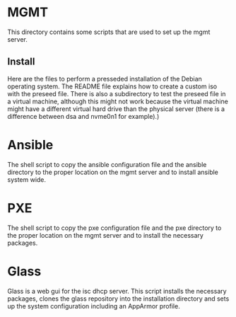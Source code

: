 # MGMT

This directory contains some scripts that are used to set up the mgmt server.

## Install

Here are the files to perform a presseded installation of the Debian operating system. The README file explains how to create a custom iso with the preseed file.
There is also a subdirectory to test the preseed file in a virtual machine, although this might not work because the virtual machine might have a different virtual hard drive than the physical server (there is a difference between dsa and nvme0n1 for example).)

# Ansible

The shell script to copy the ansible configuration file and the ansible directory to the proper location on the mgmt server and to install ansible system wide.

# PXE

The shell script to copy the pxe configuration file and the pxe directory to the proper location on the mgmt server and to install the necessary packages.

# Glass

Glass is a web gui for the isc dhcp server. This script installs the necessary packages, clones the glass repository into the installation directory and sets up the system configuration including an AppArmor profile.

